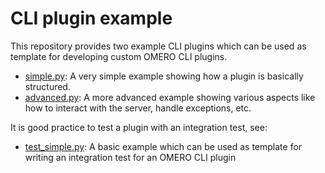 CLI plugin example
==================

This repository provides two example CLI plugins which can be used as template for
developing custom OMERO CLI plugins.

* [simple.py](https://github.com/dominikl/omero-cli-example/blob/master/src/omero/plugins/simple.py): A very simple
  example showing how a plugin is basically structured.
* [advanced.py](https://github.com/dominikl/omero-cli-example/blob/master/src/omero/plugins/advanced.py): A more
  advanced example showing various aspects like how to interact with the server, handle exceptions, etc.

It is good practice to test a plugin with an integration test, see:

* [test_simple.py](https://github.com/dominikl/omero-cli-example/blob/master/test/integration/clitest/test_simple.py):
  A basic example which can be used as template for writing an integration test for an OMERO CLI plugin

